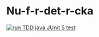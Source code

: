 # Nu-f-r-det-r-cka
[![run TDD java JUnit 5 test](https://github.com/Annaaste/Nu-f-r-det-r-cka/actions/workflows/maven.yml/badge.svg)](https://github.com/Annaaste/Nu-f-r-det-r-cka/actions/workflows/maven.yml)
